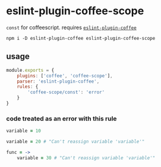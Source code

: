 # eslint-plugin-coffee-scope

`const` for coffeescript. requires [`eslint-plugin-coffee`](https://github.com/helixbass/eslint-plugin-coffee)

```
npm i -D eslint-plugin-coffee eslint-plugin-coffee-scope
```

## usage

```js
module.exports = {
	plugins: ['coffee', 'coffee-scope'],
	parser: 'eslint-plugin-coffee',
	rules: {
		'coffee-scope/const': 'error'
	}
}
```

### code treated as an error with this rule

```coffee
variable = 10

variable = 20 # "Can't reassign variable 'variable'"

func = ->
	variable = 30 # "Can't reassign variable 'variable'"

```

